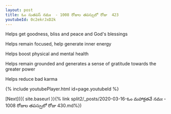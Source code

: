 ```yaml
---
layout: post
title: ఓం సుతపస్ నమః  - 1008 రోజుల తపస్సులో రోజు  423
youtubeId: 0c2ekrJxD2k
---
```

 
 
Helps get goodness, bliss and peace and God's blessings
 
Helps remain focused, help generate inner energy 
 
Helps boost physical and mental health 
 
Helps remain grounded and generates a sense of gratitude towards the greater power 
 
Helps reduce bad karma
 
 
 
 


{% include youtubePlayer.html id=page.youtubeId %}
 
[Next]({{ site.baseurl }}{% link  split2/_posts/2020-03-16-ఓం మహాక్రతవే నమః  - 1008 రోజుల తపస్సులో రోజు  430.md%})
 
